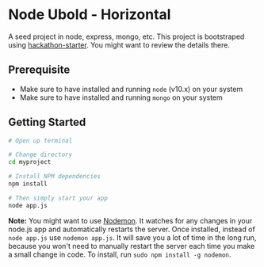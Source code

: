 Node Ubold - Horizontal
=======================

A seed project in node, express, mongo, etc. This project is bootstraped using [hackathon-starter](https://github.com/sahat/hackathon-starter). You might want to review the details there.

Prerequisite
---------------
* Make sure to have installed and running `node` (v10.x) on your system
* Make sure to have installed and running `mongo` on your system


Getting Started
---------------

```bash
# Open up terminal

# Change directory
cd myproject

# Install NPM dependencies
npm install

# Then simply start your app
node app.js
```


**Note:** You might want to use [Nodemon](https://github.com/remy/nodemon).
It watches for any changes in your  node.js app and automatically restarts the
server. Once installed, instead of `node app.js` use `nodemon app.js`. It will
save you a lot of time in the long run, because you won't need to manually
restart the server each time you make a small change in code. To install, run
`sudo npm install -g nodemon`.
